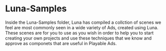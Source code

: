 # Luna-Samples

Inside the Luna-Samples folder, Luna has compiled a collction of scenes we feel are most commonly seen in a wide variety of Ads, created using Luna.
These scenes are for you to use as you wish in order to help you to start creating your own projects and use these techniques that we know and approve as componets that are useful in Playable Ads.

